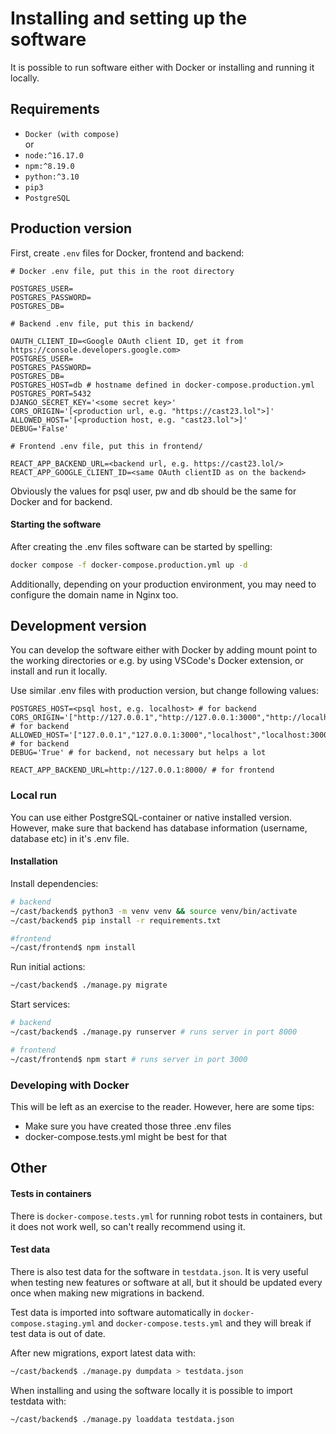 # Installing and setting up the software

It is possible to run software either with Docker or installing and running it locally.

## Requirements

- `Docker (with compose)`  
or
- `node:^16.17.0`
- `npm:^8.19.0`
- `python:^3.10`
- `pip3`
- `PostgreSQL`

## Production version

First, create `.env` files for Docker, frontend and backend:

```.env
# Docker .env file, put this in the root directory

POSTGRES_USER=
POSTGRES_PASSWORD=
POSTGRES_DB=
```
```.env
# Backend .env file, put this in backend/

OAUTH_CLIENT_ID=<Google OAuth client ID, get it from https://console.developers.google.com>
POSTGRES_USER=
POSTGRES_PASSWORD=
POSTGRES_DB=
POSTGRES_HOST=db # hostname defined in docker-compose.production.yml
POSTGRES_PORT=5432
DJANGO_SECRET_KEY='<some secret key>'
CORS_ORIGIN='[<production url, e.g. "https://cast23.lol">]'
ALLOWED_HOST='[<production host, e.g. "cast23.lol">]'
DEBUG='False'
```
```.env
# Frontend .env file, put this in frontend/

REACT_APP_BACKEND_URL=<backend url, e.g. https://cast23.lol/>
REACT_APP_GOOGLE_CLIENT_ID=<same OAuth clientID as on the backend>
```

Obviously the values for psql user, pw and db should be the same for Docker and for backend.

#### Starting the software

After creating the .env files software can be started by spelling:

```bash
docker compose -f docker-compose.production.yml up -d
```

Additionally, depending on your production environment, you may need to configure the domain name in Nginx too.

## Development version

You can develop the software either with Docker by adding mount point to the working directories or e.g. by using VSCode's Docker extension, or install and run it locally.

Use similar .env files with production version, but change following values:

```.env
POSTGRES_HOST=<psql host, e.g. localhost> # for backend
CORS_ORIGIN='["http://127.0.0.1","http://127.0.0.1:3000","http://localhost","http://localhost:3000"]' # for backend
ALLOWED_HOST='["127.0.0.1","127.0.0.1:3000","localhost","localhost:3000"]' # for backend
DEBUG='True' # for backend, not necessary but helps a lot

REACT_APP_BACKEND_URL=http://127.0.0.1:8000/ # for frontend
```

### Local run

You can use either PostgreSQL-container or native installed version. However, make sure that backend has database information (username, database etc) in it's .env file.

#### Installation

Install dependencies:

```bash
# backend
~/cast/backend$ python3 -m venv venv && source venv/bin/activate
~/cast/backend$ pip install -r requirements.txt

#frontend
~/cast/frontend$ npm install
```

Run initial actions:

```bash
~/cast/backend$ ./manage.py migrate
```

Start services:

```bash
# backend
~/cast/backend$ ./manage.py runserver # runs server in port 8000

# frontend
~/cast/frontend$ npm start # runs server in port 3000
```

### Developing with Docker

This will be left as an exercise to the reader. However, here are some tips:

 - Make sure you have created those three .env files
 - docker-compose.tests.yml might be best for that

## Other

#### Tests in containers

There is `docker-compose.tests.yml` for running robot tests in containers, but it does not work well, so can't really recommend using it.

#### Test data

There is also test data for the software in `testdata.json`. It is very useful when testing new features or software at all, but it should be updated every once when making new migrations in backend.

Test data is imported into software automatically in `docker-compose.staging.yml` and `docker-compose.tests.yml` and they will break if test data is out of date.

After new migrations, export latest data with:

```bash
~/cast/backend$ ./manage.py dumpdata > testdata.json
```

When installing and using the software locally it is possible to import testdata with:

```bash
~/cast/backend$ ./manage.py loaddata testdata.json
```

